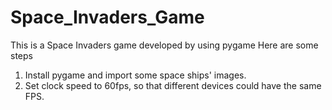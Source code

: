 # Space_Invaders_Game
This is a Space Invaders game developed by using pygame
Here are some steps

1. Install pygame and import some space ships' images. 
2. Set clock speed to 60fps, so that different devices could have the same FPS. 
